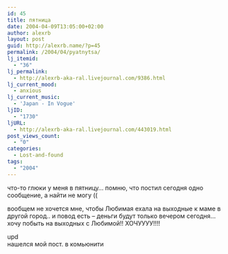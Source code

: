```yaml
---
id: 45
title: пятница
date: 2004-04-09T13:05:00+02:00
author: alexrb
layout: post
guid: http://alexrb.name/?p=45
permalink: /2004/04/pyatnytsa/
lj_itemid:
  - "36"
lj_permalink:
  - http://alexrb-aka-ral.livejournal.com/9386.html
lj_current_mood:
  - anxious
lj_current_music:
  - 'Japan - In Vogue'
ljID:
  - "1730"
ljURL:
  - http://alexrb-aka-ral.livejournal.com/443019.html
post_views_count:
  - "0"
categories:
  - Lost-and-found
tags:
  - "2004"
---
```

что-то глюки у меня в пятницу&#8230; помню, что постил сегодня одно сообщение, а найти не могу ((

вообщем не хочется мне, чтобы Любимая ехала на выходные к маме в другой город.. и повод есть &#8211; деньги будут только вечером сегодня&#8230; хочу побыть на выходных с Любимой!! ХОЧУУУУ!!!!

upd  
нашелся мой пост. в комьюнити <lj comm="kiev">